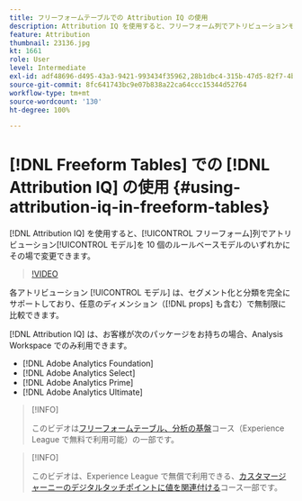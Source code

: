 ```yaml
---
title: フリーフォームテーブルでの Attribution IQ の使用
description: Attribution IQ を使用すると、フリーフォーム列でアトリビューションモデルを 10 個のルールベースモデルのいずれかにその場で変更できます。
feature: Attribution
thumbnail: 23136.jpg
kt: 1661
role: User
level: Intermediate
exl-id: adf48696-d495-43a3-9421-993434f35962,28b1dbc4-315b-47d5-82f7-4b394ed31ad8
source-git-commit: 8fc641743bc9e07b838a22ca64ccc15344d52764
workflow-type: tm+mt
source-wordcount: '130'
ht-degree: 100%

---
```


# [!DNL Freeform Tables] での [!DNL Attribution IQ] の使用 {#using-attribution-iq-in-freeform-tables}

[!DNL Attribution IQ] を使用すると、[!UICONTROL フリーフォーム]列でアトリビューション[!UICONTROL モデル]を 10 個のルールベースモデルのいずれかにその場で変更できます。

>[!VIDEO](https://video.tv.adobe.com/v/23136/?quality=12&learn=on)

各アトリビューション [!UICONTROL モデル] は、セグメント化と分類を完全にサポートしており、任意のディメンション（[!DNL props] も含む）で無制限に比較できます。

[!DNL Attribution IQ] は、お客様が次のパッケージをお持ちの場合、Analysis Workspace でのみ利用できます。

* [!DNL Adobe Analytics Foundation]
* [!DNL Adobe Analytics Select]
* [!DNL Adobe Analytics Prime]
* [!DNL Adobe Analytics Ultimate]

>[!INFO]
>
> このビデオは[フリーフォームテーブル、分析の基盤](https://experienceleague.adobe.com/?recommended=Analytics-U-1-2020.3)コース（Experience League で無料で利用可能）の一部です。

>[!INFO]
>
> このビデオは、Experience League で無償で利用できる、[カスタマージャーニーのデジタルタッチポイントに値を関連付ける](https://experienceleague.adobe.com/?recommended=Analytics-U-1-2020.2&amp;lang=ja)コース一部です。
